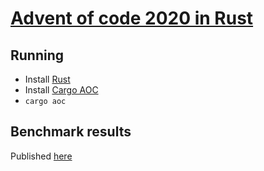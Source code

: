 # [Advent of code 2020 in Rust](https://github.com/ekroon/adventofcode2020/)

## Running

* Install [Rust](https://www.rust-lang.org/tools/install) 
* Install [Cargo AOC](https://github.com/gobanos/cargo-aoc) 
* `cargo aoc`

## Benchmark results
Published [here](https://ekroon.github.io/adventofcode2020/benchmark-results/report/index.html)
